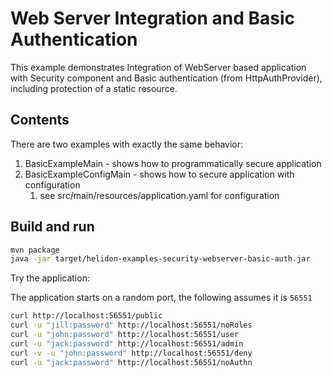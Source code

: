 # Web Server Integration and Basic Authentication

This example demonstrates Integration of WebServer
based application with Security component and Basic authentication (from HttpAuthProvider), including
protection of a static resource.

## Contents

There are two examples with exactly the same behavior:
1. BasicExampleMain - shows how to programmatically secure application
2. BasicExampleConfigMain - shows how to secure application with configuration
    1. see src/main/resources/application.yaml for configuration

## Build and run

```bash
mvn package
java -jar target/helidon-examples-security-webserver-basic-auth.jar
```

Try the application:

The application starts on a random port, the following assumes it is `56551`
```bash
curl http://localhost:56551/public
curl -u "jill:password" http://localhost:56551/noRoles
curl -u "john:password" http://localhost:56551/user
curl -u "jack:password" http://localhost:56551/admin
curl -v -u "john:password" http://localhost:56551/deny
curl -u "jack:password" http://localhost:56551/noAuthn
```
